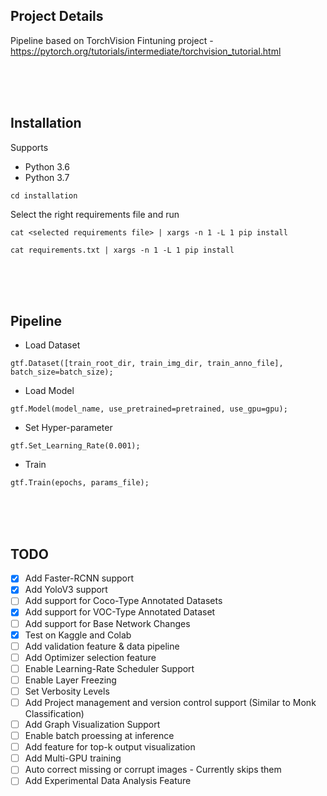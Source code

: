 ## Project Details
Pipeline based on TorchVision Fintuning project - https://pytorch.org/tutorials/intermediate/torchvision_tutorial.html

<br />
<br />
<br />

## Installation

Supports 
- Python 3.6
- Python 3.7
    
`cd installation`

Select the right requirements file and run 

`cat <selected requirements file> | xargs -n 1 -L 1 pip install`


`cat requirements.txt | xargs -n 1 -L 1 pip install`


<br />
<br />
<br />

## Pipeline

- Load Dataset

`gtf.Dataset([train_root_dir, train_img_dir, train_anno_file], batch_size=batch_size);`

- Load Model

`gtf.Model(model_name, use_pretrained=pretrained, use_gpu=gpu);`

- Set Hyper-parameter

`gtf.Set_Learning_Rate(0.001);`

- Train

`gtf.Train(epochs, params_file);`



<br />
<br />
<br />

## TODO

- [x] Add Faster-RCNN support
- [x] Add YoloV3 support
- [ ] Add support for Coco-Type Annotated Datasets
- [x] Add support for VOC-Type Annotated Dataset
- [ ] Add support for Base Network Changes
- [x] Test on Kaggle and Colab 
- [ ] Add validation feature & data pipeline
- [ ] Add Optimizer selection feature
- [ ] Enable Learning-Rate Scheduler Support
- [ ] Enable Layer Freezing
- [ ] Set Verbosity Levels
- [ ] Add Project management and version control support (Similar to Monk Classification)
- [ ] Add Graph Visualization Support
- [ ] Enable batch proessing at inference
- [ ] Add feature for top-k output visualization
- [ ] Add Multi-GPU training
- [ ] Auto correct missing or corrupt images - Currently skips them
- [ ] Add Experimental Data Analysis Feature
